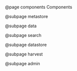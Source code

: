 @page components Components

@subpage metastore

@subpage data

@subpage search

@subpage datastore

@subpage harvest

@subpage admin
